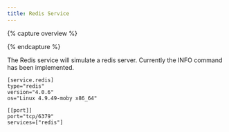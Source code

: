 ```yaml
---
title: Redis Service
---
```


{% capture overview %}

{% endcapture %}

The Redis service will simulate a redis server. Currently the INFO command has been implemented.

```
[service.redis]
type="redis"
version="4.0.6"
os="Linux 4.9.49-moby x86_64"

[[port]]
port="tcp/6379"
services=["redis"]

```
